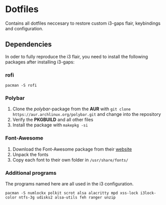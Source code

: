 # Dotfiles

Contains all dotfiles neccesary to restore custom i3-gaps flair, keybindings and configuration.

## Dependencies

In oder to fully reproduce the i3 flair, you need to install the following packages after installing i3-gaps:

### rofi

`pacman -S rofi`

### Polybar

1. Clone the *polybar*-package from the **AUR** with `git clone https://aur.archlinux.org/polybar.git` and change into the repository
2. Verify the **PKGBUILD** and all other files
3. Install the package with `makepkg -si`

### Font-Awesome

1. Download the Font-Awesome package from their [website](https://fontawesome.com/how-to-use/on-the-desktop/setup/getting-started)
2. Unpack the fonts
3. Copy each font to their own folder in `/usr/share/fonts/`

### Additional programs

The programs named here are all used in the i3 configuration.

`pacman -S numlockx polkit scrot alsa alacritty mpd xss-lock i3lock-color ntfs-3g udisks2 alsa-utils feh ranger unzip`
